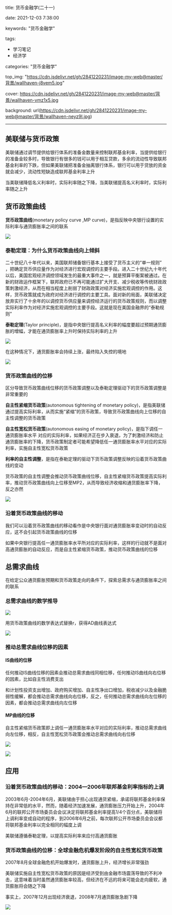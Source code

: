 title: 货币金融学(二十一)

date: 2021-12-03 7:38:00

keywords: "货币金融学"

tags: 

- 学习笔记
- 经济学

categories: "货币金融学"

top_img:  "https://cdn.jsdelivr.net/gh/2841220231/image-my-web@master/背景/wallhaven-j8vem5.jpg"

cover: https://cdn.jsdelivr.net/gh/2841220231/image-my-web@master/背景/wallhaven-vmz1x5.jpg

background: url(https://cdn.jsdelivr.net/gh/2841220231/image-my-web@master/背景/wallhaven-neyz9l.jpg)

---

## 美联储与货币政策

美联储通过调节提供给银行体系的准备金数量来控制联邦基金利率，当提供给银行的准备金较多时，导致银行有很多的钱可以用于相互贷款，多余的流动性导致联邦基金利率的下跌，但如果美联储把准备金抽离银行体系，银行可以用于贷放的资金就会减少，流动性短缺造成联邦基金利率上升

当美联储降低名义利率时，实际利率随之下降，当美联储提高名义利率时，实际利率随之上升

## 货币政策曲线

**货币政策曲线**(monetary  policy  curve  ,MP  curve)，是指反映中央银行设置的实际利率与通货膨胀率之间的联系

![](https://cdn.jsdelivr.net/gh/2841220231/image-my-web@master/博客-文章/Snipaste_2021-12-17_05-28-43.png)

### 泰勒定理：为什么货币政策曲线向上倾斜

二十世纪八十年代以来，美国联邦储备银行基本上接受了货币主义的“单一规则” ，把确定货币供应量作为对经济进行宏观调控的主要手段。进入二十世纪九十年代以后，美国宏观经济调控领域发生的最重大事件之一，就是预算平衡案被通过。在新的财政运作框架下，联邦政府已不再可能通过扩大开支、减少税收等传统财政政策刺激经济，从而在相当程度上削弱了财政政策对经济实施宏观调控的作用。这样，货币政策就成为政府对经济进行调控的主要工具。面对新的局面，美联储决定放弃实行了十余年的以调控货币供应量来调控经济运行的货币政策规则，而以调整实际利率作为对经济实施宏观调控的主要手段。这就是现在美国金融界的“泰勒规则”

**泰勒定理**(Taylor  principle)，是指中央银行提高名义利率的幅度要超过预期通货膨胀的增幅，才能在通货膨胀率上升时保持实际利率的上升

![](https://cdn.jsdelivr.net/gh/2841220231/image-my-web@master/博客-文章/Snipaste_2021-12-17_05-33-13.png)

在这种情况下，通货膨胀率会持续上涨，最终陷入失控的境地

![](https://cdn.jsdelivr.net/gh/2841220231/image-my-web@master/博客-文章/Snipaste_2021-12-17_05-34-34.png)

### 货币政策曲线的位移

区分导致货币政策曲线位移的货币政策调整以及泰勒定理驱动下的货币政策调整是非常重要的

**自主性紧缩货币政策**(autonomous  tightening  of  monetary  policy)，是指美联储通过提高实际利率，从而实施“紧缩”的货币政策，导致货币政策曲线向上位移的自主性调整的货币政策

**自主性宽松货币政策**(autonomous  easing  of  monetary  policy)，是指下调任一通货膨胀率水平 对应的实际利率，如果经济正在步入衰退，为了刺激经济和防止通货膨胀率的下降，货币政策制定者可能希望降低任一通货膨胀率水平对应的实际利率，实施自主性宽松货币政策

**利率的自主性调整**，是指在泰勒定理的驱动下货币政策调整反映的沿着货币政策曲线的变动

货币政策的自主性调整会推动货币政策曲线位移，自主性紧缩货币政策提高实际利率，推动货币政策曲线向上位移至MP2，从而导致经济收缩和通货膨胀率下降，反之亦然

![](https://cdn.jsdelivr.net/gh/2841220231/image-my-web@master/博客-文章/Snipaste_2021-12-18_06-27-53.png)

### 沿着货币政策曲线的移动

我们可以沿着货币政策曲线的移动看作是中央银行面对通货膨胀率变动时的自动反应，这不会引起货币政策曲线的位移

如果中央银行提高任一通货膨胀率水平所对应的实际利率，这样的行动就不是面对高通货膨胀的自动反应，而是自主性紧缩货币政策，推动货币政策曲线的位移

## 总需求曲线

在给定公众通货膨胀预期和货币政策走向的条件下，探索总需求与通货膨胀率之间的联系

### 总需求曲线的数学推导

![](https://cdn.jsdelivr.net/gh/2841220231/image-my-web@master/博客-文章/Snipaste_2021-12-18_19-42-55.png)

用货币政策曲线的数学表达式替换r，获得AD曲线表达式

![](https://cdn.jsdelivr.net/gh/2841220231/image-my-web@master/博客-文章/Snipaste_2021-12-18_19-58-17.png)

### 推动总需求曲线位移的因素

#### IS曲线的位移

任何推动IS曲线位移的因素会推动总需求曲线同相位移，任何推动IS曲线向右位移的因素，比如自主性消费支出

和计划性投资支出增加、政府购买增加、自主性净出口增加，税收减少以及金融脆弱性缓解，都会推动总需求曲线向右位移，反之，任何推动总需求曲线向左位移的因素，都会推动总需求曲线向左位移

#### MP曲线的位移

自主性紧缩货币政策即上调任一通货膨胀率水平对应的实际利率，推动总需求曲线向左位移，相反，自主性宽松货币政策会推动总需求曲线向右位移

![](https://cdn.jsdelivr.net/gh/2841220231/image-my-web@master/博客-文章/Snipaste_2021-12-18_21-11-11.png)

![](https://cdn.jsdelivr.net/gh/2841220231/image-my-web@master/博客-文章/Snipaste_2021-12-18_21-11-34.png)

## 应用

### 沿着货币政策曲线的移动：2004—2006年联邦基金利率指标的上调

2003年6月-2004年6月，美联储由于担心出现通货紧缩，承诺将联邦基金利率保持在非常低的水平，然而，随着经济加速发展，通货膨胀压力开始上升，2004年6月的联邦公开市场委员会会议决定将联邦基金利率提高1/4个百分点，美联储将上调利率变成自动的程序，到2006年6月之前，每次联邦公开市场委员会会议都将联邦基金利率以完全相同的幅度上调

美联储遵循泰勒定理，以提高实际利率来应付高通货膨胀

### 货币政策曲线的位移：全球金融危机爆发阶段的自主性宽松货币政策

2007年8月全球金融危机开始爆发时，通货膨胀上升，经济增长非常强劲

美联储实施自主性宽松货币政策的原因是经济受到由金融市场震荡导致的不利冲击，这意味着当时虽然通货膨胀率较高，但经济在不远的将来可能会走向疲软，通货膨胀将会随之下降

事实上，2007年12月出现经济衰退，2008年7月通货膨胀急剧下降

![](https://cdn.jsdelivr.net/gh/2841220231/image-my-web@master/博客-文章/Snipaste_2021-12-18_21-06-48.png)


